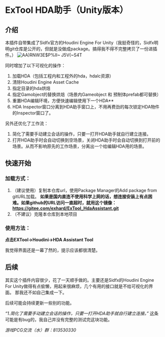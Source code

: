 # ExTool HDA助手（Unity版本）
## 介绍
本插件自带集成了Sidfx官方的Houdini Engine For Unity（我挺奇怪的，Sidfx明明git仓库是公开的，但就是没做成package。搞得我不得不完整拷贝了一份进插件。）
![AA)RNW3E$P%II~ J5V(~S4T](https://github.com/No78Vino/ExTool_HdaAssistant/assets/43328860/51ed3ce6-fbc9-4348-8365-e2dfa0554c8a)

同时增加了以下可视化的操作：
1. 加载HDA（包括工程内和工程外的hda，hdalc资源）
2. 清除Houdini Engine Asset Cache
3. 指定目录的hda烘焙
4. 指定Gamobject的替换烘焙（场景内Gameobject 和 预制体prefab都可替换）
5. 重置HDA编辑环境，方便快速编辑使用下一个HDA**
6. HDA Inspector窗口分离到HDA助手窗口上，不用再费劲的每次锁定HDA物件的Inspector窗口了。

另外还优化了工作流：
1. 简化了需要手动建立会话的操作，只要一打开HDA助手就自行建立连接。
2. 打开HDA助手时会自动切换到空场景，关闭HDA助手时会自动切换到打开前的场景。从而不影响原先的工作场景，分离出一个给编辑HDA用的场景。

## 快速开始
### 加载方式：

1. （建议使用）复制本仓库url，使用Package Manager的Add package from gitURL加载。 
**如果是国内直连不使用科学上网的话，想连接安装上有点困难。如果github的URL访问一直超时，就用这个镜像：https://gitee.com/exhard/ExTool_HdaAssistant.git**
2. （不建议）克隆本仓库到本地项目

### 使用方法：
**点击EXTool->Houdini->HDA Assistant Tool**

我觉得界面还是一幕了然的，提示应该都很清楚。

## 后续
其实这个插件内容很少，花了一天顺手做的。主要还是Sidfx的Houdini Engine For Unity做得有点偷懒，用起来很麻烦，几个有用的接口就是不给可视化的界面。
那我还不如自己集成一下。

后续可能会持续更新一些别的功能。

*“1.简化了需要手动建立会话的操作，只要一打开HDA助手就自行建立连接。”* 这条可能是有bug的，我自己并没有完整的测试完这块功能。






*游戏PCG交流（水）群：813530330*
